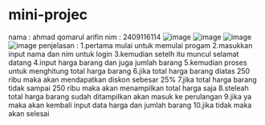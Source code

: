 # mini-projec
nama : ahmad qomarul arifin 
nim : 2409116114
![image](https://github.com/user-attachments/assets/f1c993af-8fd8-47d3-afc2-07edbb56e8c9)
![image](https://github.com/user-attachments/assets/9a990f72-5337-478c-82b2-63abaf5acbac)
![image](https://github.com/user-attachments/assets/0e52b803-3566-4df2-b466-8da2814b85a3)
![image](https://github.com/user-attachments/assets/81e3a572-e9fe-403e-aead-32b7c3fa16aa)
penjelasan :
1.pertama mulai untuk memulai progam
2.masukkan input nama dan nim untuk login
3.kemudian setelh itu muncul selamat datang
4.input harga barang dan juga jumlah barang 
5.kemudian proses untuk menghitung total harga barang
6.jika total harga barang diatas 250 ribu maka akan mendapatkan diskon sebesar 25%
7.jika total harga barang tidak sampai 250 ribu maka akan menampilkan total harga saja
8.steleah total harga barang sudah ditampilkan akan masuk ke perulangan
9.jika ya maka akan kembali input data harga dan jumlah barang
10.jika tidak maka akan selesai
